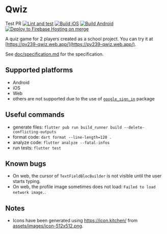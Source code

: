 # Qwiz
Test PR
[![Lint and test](https://github.com/petr7555/pv239_qwiz/actions/workflows/lint_and_test.yml/badge.svg)](https://github.com/petr7555/pv239_qwiz/actions/workflows/lint_and_test.yml)
[![Build iOS](https://github.com/petr7555/pv239_qwiz/actions/workflows/build_ios.yml/badge.svg)](https://github.com/petr7555/pv239_qwiz/actions/workflows/build_ios.yml)
[![Build Android](https://github.com/petr7555/pv239_qwiz/actions/workflows/build_android.yml/badge.svg)](https://github.com/petr7555/pv239_qwiz/actions/workflows/build_android.yml)
[![Deploy to Firebase Hosting on merge](https://github.com/petr7555/pv239_qwiz/actions/workflows/firebase-hosting-merge.yml/badge.svg)](https://github.com/petr7555/pv239_qwiz/actions/workflows/firebase-hosting-merge.yml)

A quiz game for 2 players created as a school project.
You can try it at [https://pv239-qwiz.web.app/](https://pv239-qwiz.web.app/).

See [doc/specification.md](doc/specification/specification.md) for the specification.

## Supported platforms

- Android
- iOS
- Web
- others are not supported due to the use
  of [`google_sign_in`](https://pub.dev/packages/google_sign_in) package

## Useful commands

- generate files: `flutter pub run build_runner build --delete-conflicting-outputs`
- format code: `dart format --line-length=120 .`
- analyze code: `flutter analyze --fatal-infos`
- run tests: `flutter test`

## Known bugs

- On web, the cursor of `TextFieldBlocBuilder` is not visible until the user starts typing.
- On web, the profile image sometimes does not load: `Failed to load network image.`.

## Notes

- Icons have been generated using https://icon.kitchen/
  from [assets/images/icon-512x512.png](assets/images/icon-512x512.png).
